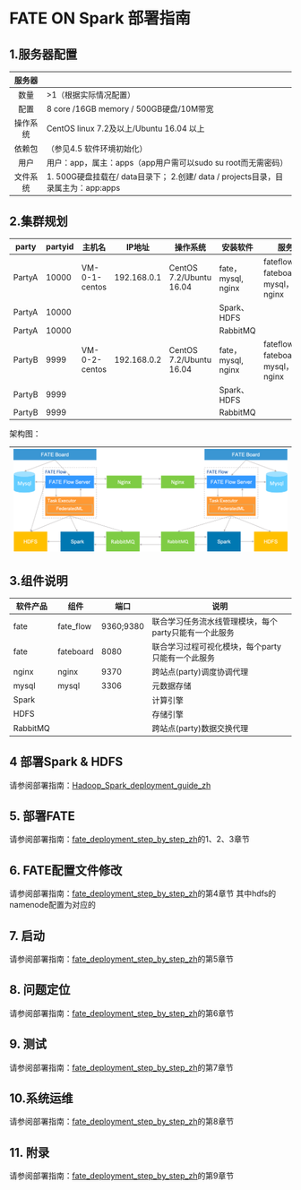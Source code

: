 # FATE ON Spark 部署指南

## 1.服务器配置

|  服务器  |                                                              |
| :------: | ------------------------------------------------------------ |
|   数量   | >1（根据实际情况配置）                                       |
|   配置   | 8 core /16GB memory / 500GB硬盘/10M带宽                      |
| 操作系统 | CentOS linux 7.2及以上/Ubuntu 16.04 以上                     |
|  依赖包  | （参见4.5 软件环境初始化）                                   |
|   用户   | 用户：app，属主：apps（app用户需可以sudo su root而无需密码） |
| 文件系统 | 1.  500G硬盘挂载在/ data目录下； 2.创建/ data / projects目录，目录属主为：app:apps |

## 2.集群规划

| party  | partyid | 主机名        | IP地址      | 操作系统                | 安装软件    | 服务                              |
| ------ | ------- | ------------- | ----------- | ----------------------- | ----------- | --------------------------------- |
| PartyA | 10000   | VM-0-1-centos | 192.168.0.1 | CentOS 7.2/Ubuntu 16.04 | fate，mysql, nginx | fateflow，fateboard，mysql，nginx |
| PartyA | 10000   |               |             |                         | Spark、HDFS |                                   |
| PartyA | 10000   |               |             |                         | RabbitMQ    |                                   |
| PartyB | 9999    | VM-0-2-centos | 192.168.0.2 | CentOS 7.2/Ubuntu 16.04 | fate，mysql, nginx | fateflow，fateboard，mysql，nginx |
| PartyB | 9999    |               |             |                         | Spark、HDFS |                                   |
| PartyB | 9999    |               |             |                         | RabbitMQ    |                                   |

架构图：

|![](../../images/fate_on_spark_architecture.png)|
|:--:|

## 3.组件说明

| 软件产品 | 组件      | 端口      | 说明                                                  |
| -------- | --------- | --------- | ----------------------------------------------------- |
| fate     | fate_flow | 9360;9380 | 联合学习任务流水线管理模块，每个party只能有一个此服务 |
| fate     | fateboard | 8080      | 联合学习过程可视化模块，每个party只能有一个此服务     |
| nginx    | nginx     | 9370      | 跨站点(party)调度协调代理                             |
| mysql    | mysql     | 3306      | 元数据存储                                            |
| Spark    |           |           | 计算引擎                                              |
| HDFS     |           |           | 存储引擎                                              |
| RabbitMQ |           |           | 跨站点(party)数据交换代理                             |

## 4 部署Spark & HDFS
请参阅部署指南：[Hadoop_Spark_deployment_guide_zh](hadoop_spark_deployment_guide.zh.md)

## 5. 部署FATE
请参阅部署指南：[fate_deployment_step_by_step_zh](fate_deployment_step_by_step.zh.md)的1、2、3章节

## 6. FATE配置文件修改
请参阅部署指南：[fate_deployment_step_by_step_zh](fate_deployment_step_by_step.zh.md)的第4章节
其中hdfs的namenode配置为对应的

## 7. 启动
请参阅部署指南：[fate_deployment_step_by_step_zh](fate_deployment_step_by_step.zh.md)的第5章节

## 8. 问题定位
请参阅部署指南：[fate_deployment_step_by_step_zh](fate_deployment_step_by_step.zh.md)的第6章节

## 9. 测试
请参阅部署指南：[fate_deployment_step_by_step_zh](fate_deployment_step_by_step.zh.md)的第7章节

## 10.系统运维
请参阅部署指南：[fate_deployment_step_by_step_zh](fate_deployment_step_by_step.zh.md)的第8章节

## 11. 附录
请参阅部署指南：[fate_deployment_step_by_step_zh](fate_deployment_step_by_step.zh.md)的第9章节
